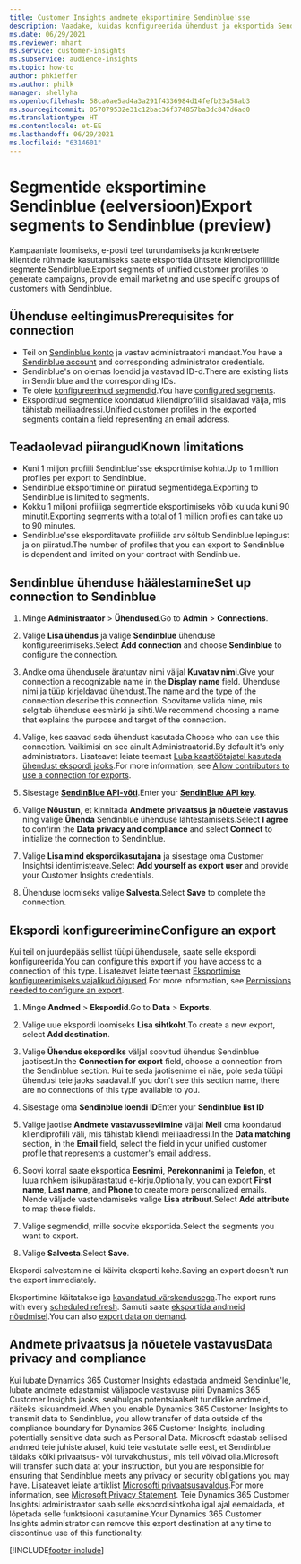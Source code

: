```yaml
---
title: Customer Insights andmete eksportimine Sendinblue'sse
description: Vaadake, kuidas konfigureerida ühendust ja eksportida Sendinblue.
ms.date: 06/29/2021
ms.reviewer: mhart
ms.service: customer-insights
ms.subservice: audience-insights
ms.topic: how-to
author: phkieffer
ms.author: philk
manager: shellyha
ms.openlocfilehash: 58ca0ae5ad4a3a291f4336984d14fefb23a58ab3
ms.sourcegitcommit: 057079532e31c12bac36f374857ba3dc847d6ad0
ms.translationtype: HT
ms.contentlocale: et-EE
ms.lasthandoff: 06/29/2021
ms.locfileid: "6314601"
---
```

# <a name="export-segments-to-sendinblue-preview"></a><span data-ttu-id="a1b5c-103">Segmentide eksportimine Sendinblue (eelversioon)</span><span class="sxs-lookup"><span data-stu-id="a1b5c-103">Export segments to Sendinblue (preview)</span></span>

<span data-ttu-id="a1b5c-104">Kampaaniate loomiseks, e-posti teel turundamiseks ja konkreetsete klientide rühmade kasutamiseks saate eksportida ühtsete kliendiprofiilide segmente Sendinblue.</span><span class="sxs-lookup"><span data-stu-id="a1b5c-104">Export segments of unified customer profiles to generate campaigns, provide email marketing and use specific groups of customers with Sendinblue.</span></span>

## <a name="prerequisites-for-connection"></a><span data-ttu-id="a1b5c-105">Ühenduse eeltingimus</span><span class="sxs-lookup"><span data-stu-id="a1b5c-105">Prerequisites for connection</span></span>

-   <span data-ttu-id="a1b5c-106">Teil on [Sendinblue konto](https://www.sendinblue.com/) ja vastav administraatori mandaat.</span><span class="sxs-lookup"><span data-stu-id="a1b5c-106">You have a [Sendinblue account](https://www.sendinblue.com/) and corresponding administrator credentials.</span></span>
-   <span data-ttu-id="a1b5c-107">Sendinblue's on olemas loendid ja vastavad ID-d.</span><span class="sxs-lookup"><span data-stu-id="a1b5c-107">There are existing lists in Sendinblue and the corresponding IDs.</span></span>
-   <span data-ttu-id="a1b5c-108">Te olete [konfigureerinud segmendid](segments.md).</span><span class="sxs-lookup"><span data-stu-id="a1b5c-108">You have [configured segments](segments.md).</span></span>
-   <span data-ttu-id="a1b5c-109">Eksporditud segmentide koondatud kliendiprofiilid sisaldavad välja, mis tähistab meiliaadressi.</span><span class="sxs-lookup"><span data-stu-id="a1b5c-109">Unified customer profiles in the exported segments contain a field representing an email address.</span></span>

## <a name="known-limitations"></a><span data-ttu-id="a1b5c-110">Teadaolevad piirangud</span><span class="sxs-lookup"><span data-stu-id="a1b5c-110">Known limitations</span></span>

- <span data-ttu-id="a1b5c-111">Kuni 1 miljon profiili Sendinblue'sse eksportimise kohta.</span><span class="sxs-lookup"><span data-stu-id="a1b5c-111">Up to 1 million profiles per export to Sendinblue.</span></span>
- <span data-ttu-id="a1b5c-112">Sendinblue eksportimine on piiratud segmentidega.</span><span class="sxs-lookup"><span data-stu-id="a1b5c-112">Exporting to Sendinblue is limited to segments.</span></span>
- <span data-ttu-id="a1b5c-113">Kokku 1 miljoni profiiliga segmentide eksportimiseks võib kuluda kuni 90 minutit.</span><span class="sxs-lookup"><span data-stu-id="a1b5c-113">Exporting segments with a total of 1 million profiles can take up to 90 minutes.</span></span> 
- <span data-ttu-id="a1b5c-114">Sendinblue'sse eksporditavate profiilide arv sõltub Sendinblue lepingust ja on piiratud.</span><span class="sxs-lookup"><span data-stu-id="a1b5c-114">The number of profiles that you can export to Sendinblue is dependent and limited on your contract with Sendinblue.</span></span>

## <a name="set-up-connection-to-sendinblue"></a><span data-ttu-id="a1b5c-115">Sendinblue ühenduse häälestamine</span><span class="sxs-lookup"><span data-stu-id="a1b5c-115">Set up connection to Sendinblue</span></span>

1. <span data-ttu-id="a1b5c-116">Minge **Administraator** > **Ühendused**.</span><span class="sxs-lookup"><span data-stu-id="a1b5c-116">Go to **Admin** > **Connections**.</span></span>

1. <span data-ttu-id="a1b5c-117">Valige **Lisa ühendus** ja valige **Sendinblue** ühenduse konfigureerimiseks.</span><span class="sxs-lookup"><span data-stu-id="a1b5c-117">Select **Add connection** and choose **Sendinblue** to configure the connection.</span></span>

1. <span data-ttu-id="a1b5c-118">Andke oma ühendusele äratuntav nimi väljal **Kuvatav nimi**.</span><span class="sxs-lookup"><span data-stu-id="a1b5c-118">Give your connection a recognizable name in the **Display name** field.</span></span> <span data-ttu-id="a1b5c-119">Ühenduse nimi ja tüüp kirjeldavad ühendust.</span><span class="sxs-lookup"><span data-stu-id="a1b5c-119">The name and the type of the connection describe this connection.</span></span> <span data-ttu-id="a1b5c-120">Soovitame valida nime, mis selgitab ühenduse eesmärki ja sihti.</span><span class="sxs-lookup"><span data-stu-id="a1b5c-120">We recommend choosing a name that explains the purpose and target of the connection.</span></span>

1. <span data-ttu-id="a1b5c-121">Valige, kes saavad seda ühendust kasutada.</span><span class="sxs-lookup"><span data-stu-id="a1b5c-121">Choose who can use this connection.</span></span> <span data-ttu-id="a1b5c-122">Vaikimisi on see ainult Administraatorid.</span><span class="sxs-lookup"><span data-stu-id="a1b5c-122">By default it's only administrators.</span></span> <span data-ttu-id="a1b5c-123">Lisateavet leiate teemast [Luba kaastöötajatel kasutada ühendust ekspordi jaoks](connections.md#allow-contributors-to-use-a-connection-for-exports).</span><span class="sxs-lookup"><span data-stu-id="a1b5c-123">For more information, see [Allow contributors to use a connection for exports](connections.md#allow-contributors-to-use-a-connection-for-exports).</span></span>

1. <span data-ttu-id="a1b5c-124">Sisestage **[SendinBlue API-võti](https://developers.sendinblue.com/docs/getting-started#:~:text=Get%20your%20API%20key&text=You%20can%20create%20one%20from,your%20settings%20This%20API%20key)**.</span><span class="sxs-lookup"><span data-stu-id="a1b5c-124">Enter your **[SendinBlue API key](https://developers.sendinblue.com/docs/getting-started#:~:text=Get%20your%20API%20key&text=You%20can%20create%20one%20from,your%20settings%20This%20API%20key)**.</span></span>

1. <span data-ttu-id="a1b5c-125">Valige **Nõustun**, et kinnitada **Andmete privaatsus ja nõuetele vastavus** ning valige **Ühenda** Sendinblue ühenduse lähtestamiseks.</span><span class="sxs-lookup"><span data-stu-id="a1b5c-125">Select **I agree** to confirm the **Data privacy and compliance** and select **Connect** to initialize the connection to Sendinblue.</span></span>

1. <span data-ttu-id="a1b5c-126">Valige **Lisa mind ekspordikasutajana** ja sisestage oma Customer Insightsi identimisteave.</span><span class="sxs-lookup"><span data-stu-id="a1b5c-126">Select **Add yourself as export user** and provide your Customer Insights credentials.</span></span>

1. <span data-ttu-id="a1b5c-127">Ühenduse loomiseks valige **Salvesta**.</span><span class="sxs-lookup"><span data-stu-id="a1b5c-127">Select **Save** to complete the connection.</span></span>

## <a name="configure-an-export"></a><span data-ttu-id="a1b5c-128">Ekspordi konfigureerimine</span><span class="sxs-lookup"><span data-stu-id="a1b5c-128">Configure an export</span></span>

<span data-ttu-id="a1b5c-129">Kui teil on juurdepääs sellist tüüpi ühendusele, saate selle ekspordi konfigureerida.</span><span class="sxs-lookup"><span data-stu-id="a1b5c-129">You can configure this export if you have access to a connection of this type.</span></span> <span data-ttu-id="a1b5c-130">Lisateavet leiate teemast [Eksportimise konfigureerimiseks vajalikud õigused](export-destinations.md#set-up-a-new-export).</span><span class="sxs-lookup"><span data-stu-id="a1b5c-130">For more information, see [Permissions needed to configure an export](export-destinations.md#set-up-a-new-export).</span></span>

1. <span data-ttu-id="a1b5c-131">Minge **Andmed** > **Ekspordid**.</span><span class="sxs-lookup"><span data-stu-id="a1b5c-131">Go to **Data** > **Exports**.</span></span>

1. <span data-ttu-id="a1b5c-132">Valige uue ekspordi loomiseks **Lisa sihtkoht**.</span><span class="sxs-lookup"><span data-stu-id="a1b5c-132">To create a new export, select **Add destination**.</span></span>

1. <span data-ttu-id="a1b5c-133">Valige **Ühendus ekspordiks** väljal soovitud ühendus Sendinblue jaotisest.</span><span class="sxs-lookup"><span data-stu-id="a1b5c-133">In the **Connection for export** field, choose a connection from the Sendinblue section.</span></span> <span data-ttu-id="a1b5c-134">Kui te seda jaotisenime ei näe, pole seda tüüpi ühendusi teie jaoks saadaval.</span><span class="sxs-lookup"><span data-stu-id="a1b5c-134">If you don't see this section name, there are no connections of this type available to you.</span></span>

1. <span data-ttu-id="a1b5c-135">Sisestage oma **Sendinblue loendi ID**</span><span class="sxs-lookup"><span data-stu-id="a1b5c-135">Enter your **Sendinblue list ID**</span></span> 

1. <span data-ttu-id="a1b5c-136">Valige jaotise **Andmete vastavusseviimine** väljal **Meil** oma koondatud kliendiprofiili väli, mis tähistab kliendi meiliaadressi.</span><span class="sxs-lookup"><span data-stu-id="a1b5c-136">In the **Data matching** section, in the **Email** field, select the field in your unified customer profile that represents a customer's email address.</span></span> 

1. <span data-ttu-id="a1b5c-137">Soovi korral saate eksportida **Eesnimi**, **Perekonnanimi** ja **Telefon**, et luua rohkem isikupärastatud e-kirju.</span><span class="sxs-lookup"><span data-stu-id="a1b5c-137">Optionally, you can export **First name**, **Last name**, and **Phone**  to create more personalized emails.</span></span> <span data-ttu-id="a1b5c-138">Nende väljade vastendamiseks valige **Lisa atribuut**.</span><span class="sxs-lookup"><span data-stu-id="a1b5c-138">Select **Add attribute** to map these fields.</span></span>

1. <span data-ttu-id="a1b5c-139">Valige segmendid, mille soovite eksportida.</span><span class="sxs-lookup"><span data-stu-id="a1b5c-139">Select the segments you want to export.</span></span> 

1. <span data-ttu-id="a1b5c-140">Valige **Salvesta**.</span><span class="sxs-lookup"><span data-stu-id="a1b5c-140">Select **Save**.</span></span>

<span data-ttu-id="a1b5c-141">Ekspordi salvestamine ei käivita eksporti kohe.</span><span class="sxs-lookup"><span data-stu-id="a1b5c-141">Saving an export doesn't run the export immediately.</span></span>

<span data-ttu-id="a1b5c-142">Eksportimine käitatakse iga [kavandatud värskendusega](system.md#schedule-tab).</span><span class="sxs-lookup"><span data-stu-id="a1b5c-142">The export runs with every [scheduled refresh](system.md#schedule-tab).</span></span> <span data-ttu-id="a1b5c-143">Samuti saate [eksportida andmeid nõudmisel](export-destinations.md#run-exports-on-demand).</span><span class="sxs-lookup"><span data-stu-id="a1b5c-143">You can also [export data on demand](export-destinations.md#run-exports-on-demand).</span></span> 


## <a name="data-privacy-and-compliance"></a><span data-ttu-id="a1b5c-144">Andmete privaatsus ja nõuetele vastavus</span><span class="sxs-lookup"><span data-stu-id="a1b5c-144">Data privacy and compliance</span></span>

<span data-ttu-id="a1b5c-145">Kui lubate Dynamics 365 Customer Insights edastada andmeid Sendinlue'le, lubate andmete edastamist väljapoole vastavuse piiri Dynamics 365 Customer Insights jaoks, sealhulgas potentsiaalselt tundlikke andmeid, näiteks isikuandmeid.</span><span class="sxs-lookup"><span data-stu-id="a1b5c-145">When you enable Dynamics 365 Customer Insights to transmit data to Sendinblue, you allow transfer of data outside of the compliance boundary for Dynamics 365 Customer Insights, including potentially sensitive data such as Personal Data.</span></span> <span data-ttu-id="a1b5c-146">Microsoft edastab sellised andmed teie juhiste alusel, kuid teie vastutate selle eest, et Sendinblue täidaks kõiki privaatsus- või turvakohustusi, mis teil võivad olla.</span><span class="sxs-lookup"><span data-stu-id="a1b5c-146">Microsoft will transfer such data at your instruction, but you are responsible for ensuring that Sendinblue meets any privacy or security obligations you may have.</span></span> <span data-ttu-id="a1b5c-147">Lisateavet leiate artiklist [Microsofti privaatsusavaldus](https://go.microsoft.com/fwlink/?linkid=396732).</span><span class="sxs-lookup"><span data-stu-id="a1b5c-147">For more information, see [Microsoft Privacy Statement](https://go.microsoft.com/fwlink/?linkid=396732).</span></span>
<span data-ttu-id="a1b5c-148">Teie Dynamics 365 Customer Insightsi administraator saab selle ekspordisihtkoha igal ajal eemaldada, et lõpetada selle funktsiooni kasutamine.</span><span class="sxs-lookup"><span data-stu-id="a1b5c-148">Your Dynamics 365 Customer Insights administrator can remove this export destination at any time to discontinue use of this functionality.</span></span>


[!INCLUDE[footer-include](../includes/footer-banner.md)]

